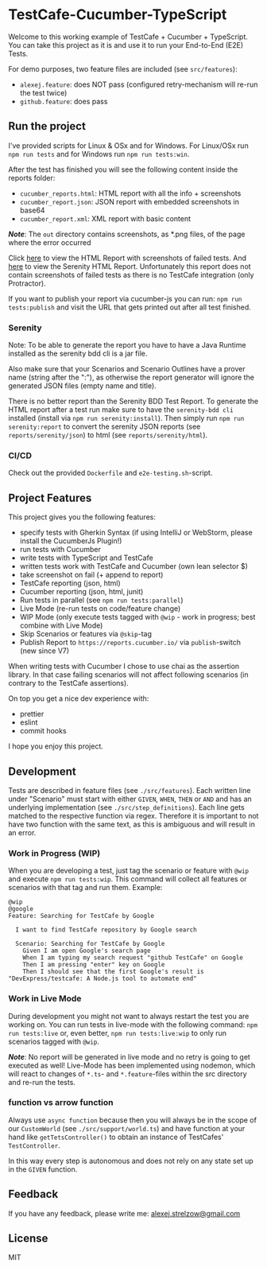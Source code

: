 # TestCafe-Cucumber-TypeScript

Welcome to this working example of TestCafe + Cucumber + TypeScript.
You can take this project as it is and use it to run your End-to-End (E2E) Tests.

For demo purposes, two feature files are included (see `src/features`):
 - `alexej.feature`: does NOT pass (configured retry-mechanism will re-run the test twice)
 - `github.feature`: does pass 
 
## Run the project

I've provided scripts for Linux & OSx and for Windows.
For Linux/OSx run `npm run tests` and for Windows run `npm run tests:win`.

After the test has finished you will see the following content inside the reports folder:
- `cucumber_reports.html`: HTML report with all the info + screenshots
- `cucumber_report.json`: JSON report with embedded screenshots in base64
- `cucumber_report.xml`: XML report with basic content

***Note***:
The `out` directory contains screenshots, as *.png files, of the page where the error occurred

Click [here](http://cucumber-report.surge.sh/cucumber_report.html) to view the HTML Report with screenshots of failed tests.
And [here](http://serenity-report.surge.sh/) to view the Serenity HTML Report. Unfortunately this report does not
contain screenshots of failed tests as there is no TestCafe integration (only Protractor).

If you want to publish your report via cucumber-js you can run: `npm run tests:publish`
and visit the URL that gets printed out after all test finished.

### Serenity

Note: To be able to generate the report you have to have a Java Runtime installed as the serenity bdd cli is a jar file.

Also make sure that your Scenarios and Scenario Outlines have a prover name (string after the ":"),
as otherwise the report generator will ignore the generated JSON files (empty name and title).

There is no better report than the Serenity BDD Test Report. To generate the HTML report after a test run
make sure to have the `serenity-bdd cli` installed (install via `npm run serenity:install`).
Then simply run `npm run serenity:report` to convert the serenity JSON reports (see `reports/serenity/json`)
to html (see `reports/serenity/html`).

### CI/CD

Check out the provided `Dockerfile` and `e2e-testing.sh`-script.

## Project Features

This project gives you the following features:
- specify tests with Gherkin Syntax (if using IntelliJ or WebStorm, please install the CucumberJs Plugin!)
- run tests with Cucumber
- write tests with TypeScript and TestCafe
- written tests work with TestCafe and Cucumber (own lean selector $)
- take screenshot on fail (+ append to report)
- TestCafe reporting (json, html)
- Cucumber reporting (json, html, junit)
- Run tests in parallel (see `npm run tests:parallel`)
- Live Mode (re-run tests on code/feature change)
- WIP Mode (only execute tests tagged with `@wip` - work in progress; best combine with Live Mode)
- Skip Scenarios or features via `@skip`-tag
- Publish Report to `https://reports.cucumber.io/` via `publish`-switch (new since V7)

When writing tests with Cucumber I chose to use chai as the assertion library.
In that case failing scenarios will not affect following scenarios (in contrary to the TestCafe assertions).

On top you get a nice dev experience with:
- prettier
- eslint
- commit hooks

I hope you enjoy this project.

## Development

Tests are described in feature files (see `./src/features`).
Each written line under "Scenario" must start with either `GIVEN`, `WHEN`, `THEN` or `AND` and has an underlying implementation (see `./src/step_definitions`).
Each line gets matched to the respective function via regex. Therefore it is important to not have two function with the same text, 
as this is ambiguous and will result in an error.

### Work in Progress (WIP)

When you are developing a test, just tag the scenario or feature with `@wip` and execute `npm run tests:wip`.
This command will collect all features or scenarios with that tag and run them.
Example:
```
@wip
@google
Feature: Searching for TestCafe by Google

  I want to find TestCafe repository by Google search

  Scenario: Searching for TestCafe by Google
    Given I am open Google's search page
    When I am typing my search request "github TestCafe" on Google
    Then I am pressing "enter" key on Google
    Then I should see that the first Google's result is "DevExpress/testcafe: A Node.js tool to automate end"
```

### Work in Live Mode

During development you might not want to always restart the test you are working on.
You can run tests in live-mode with the following command: `npm run tests:live` or,
even better, `npm run tests:live:wip` to only run scenarios tagged with `@wip`.

***Note***: 
No report will be generated in live mode and no retry is going to get executed as well!
Live-Mode has been implemented using nodemon, which will react to changes of `*.ts`- and `*.feature`-files within the src directory and re-run the tests.

### function vs arrow function

Always use `async function` because then you will always be in the scope of our `CustomWorld` (see `./src/support/world.ts`) and
have function at your hand like `getTetsController()` to obtain an instance of TestCafes' `TestController`.

In this way every step is autonomous and does not rely on any state set up in the `GIVEN` function.

## Feedback

If you have any feedback, please write me: alexej.strelzow@gmail.com

## License

MIT
